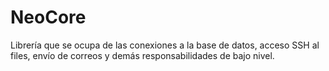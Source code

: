 # NeoCore 
Librería que se ocupa de las conexiones a la base de datos, acceso SSH al files, envío de correos y demás responsabilidades de bajo nivel. 
